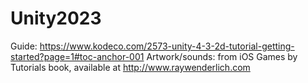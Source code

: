 # Unity2023
Guide: https://www.kodeco.com/2573-unity-4-3-2d-tutorial-getting-started?page=1#toc-anchor-001
Artwork/sounds: from iOS Games by Tutorials book, available at http://www.raywenderlich.com
